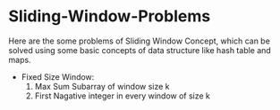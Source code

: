 # Sliding-Window-Problems
Here are the some problems of Sliding Window Concept, which can be solved using some basic concepts of data structure like hash table and maps.
* Fixed Size Window: 
  1) Max Sum Subarray of window size k
  2) First Nagative integer in every window of size k
